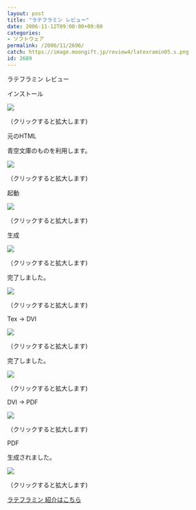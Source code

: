 ```yaml
---
layout: post
title: "ラテフラミン レビュー"
date: 2006-11-12T09:00:00+09:00
categories:
- ソフトウェア
permalink: /2006/11/2696/
catch: https://image.moongift.jp/review4/latexramin05.s.png
id: 2689
---
```

ラテフラミン レビュー  
<!--more-->

インストール

  

[![](https://image.moongift.jp/review4/latexramin01.s.png)](https://image.moongift.jp/review4/latexramin01.png)  
  
（クリックすると拡大します)

  

元のHTML

  

青空文庫のものを利用します。

  

[![](https://image.moongift.jp/review4/latexramin02.s.png)](https://image.moongift.jp/review4/latexramin02.png)  
  
（クリックすると拡大します)

  

起動

  

[![](https://image.moongift.jp/review4/latexramin03.s.png)](https://image.moongift.jp/review4/latexramin03.png)  
  
（クリックすると拡大します)

  

生成

  

[![](https://image.moongift.jp/review4/latexramin04.s.png)](https://image.moongift.jp/review4/latexramin04.png)  
  
（クリックすると拡大します)

  

完了しました。

  

[![](https://image.moongift.jp/review4/latexramin05.s.png)](https://image.moongift.jp/review4/latexramin05.png)  
  
（クリックすると拡大します)

  

Tex → DVI

  

[![](https://image.moongift.jp/review4/latexramin06.s.png)](https://image.moongift.jp/review4/latexramin06.png)  
  
（クリックすると拡大します)

  

完了しました。

  

[![](https://image.moongift.jp/review4/latexramin07.s.png)](https://image.moongift.jp/review4/latexramin07.png)  
  
（クリックすると拡大します)

  

DVI → PDF

  

[![](https://image.moongift.jp/review4/latexramin08.s.png)](https://image.moongift.jp/review4/latexramin08.png)  
  
（クリックすると拡大します)

  

PDF

  

生成されました。

  

[![](https://image.moongift.jp/review4/latexramin09.s.png)](https://image.moongift.jp/review4/latexramin09.png)  
  
（クリックすると拡大します)

  

[ラテフラミン 紹介はこちら](http://oss.moongift.jp/intro/i-2695.html)


